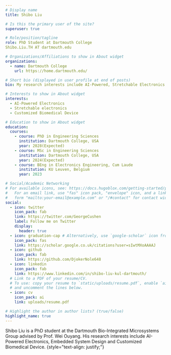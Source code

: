 ```yaml
---
# Display name
title: Shibo Liu

# Is this the primary user of the site?
superuser: true

# Role/position/tagline
role: PhD Student at Dartmouth College
Shibo.Liu.TH AT dartmouth.edu

# Organizations/Affiliations to show in About widget
organizations:
  - name: Dartmouth College
    url: https://home.dartmouth.edu/

# Short bio (displayed in user profile at end of posts)
bio: My research interests include AI-Powered, Stretchable Electronics and Customized Biomedical Device.

# Interests to show in About widget
interests:
  - AI-Powered Electronics
  - Stretchable electronics
  - Customized Biomedical Device

# Education to show in About widget
education:
  courses:
    - course: PhD in Engineering Sciences
      institution: Dartmouth College, USA
      year: 2028(Expected)
    - course: MSc in Engineering Sciences
      institution: Dartmouth College, USA
      year: 2024(Expected)
    - course: BEng in Electronics Engineering, Cum Laude
      institution: KU Leuven, Belgium
      year: 2023

# Social/Academic Networking
# For available icons, see: https://docs.hugoblox.com/getting-started/page-builder/#icons
#   For an email link, use "fas" icon pack, "envelope" icon, and a link in the
#   form "mailto:your-email@example.com" or "/#contact" for contact widget.
social:
  - icon: twitter
    icon_pack: fab
    link: https://twitter.com/GeorgeCushen
    label: Follow me on Twitter
    display:
      header: true
  - icon: graduation-cap # Alternatively, use `google-scholar` icon from `ai` icon pack
    icon_pack: fas
    link: https://scholar.google.co.uk/citations?user=sIwtMXoAAAAJ
  - icon: github
    icon_pack: fab
    link: https://github.com/DjokerNole648
  - icon: linkedin
    icon_pack: fab
    link: https://www.linkedin.com/in/shibo-liu-kul-dartmouth/
  # Link to a PDF of your resume/CV.
  # To use: copy your resume to `static/uploads/resume.pdf`, enable `ai` icons in `params.yaml`,
  # and uncomment the lines below.
  - icon: cv
    icon_pack: ai
    link: uploads/resume.pdf

# Highlight the author in author lists? (true/false)
highlight_name: true
---
```


Shibo Liu is a PhD student at the Dartmouth Bio-Integrated Microsystems Group advised by Prof. Wei Ouyang. His research interests include AI-Powered Electronics, Embedded System Design and Customized Biomedical Device.
{style="text-align: justify;"}
